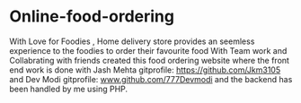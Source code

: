 # Online-food-ordering
With Love for Foodies , Home delivery store provides an seemless experience to the foodies to order their favourite food With Team work and Collabrating with friends created this food ordering website where the front end work is done with Jash Mehta gitprofile: https://github.com/Jkm3105 and Dev Modi gitprofile: www.github.com/777Devmodi and the backend has been handled by me using PHP.
